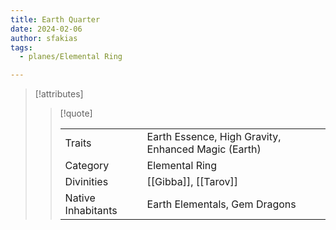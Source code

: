 ```yaml
---
title: Earth Quarter
date: 2024-02-06
author: sfakias
tags:
  - planes/Elemental Ring

---
```

> [!attributes]
> 
> > [!quote]
> >
> > | | |
> > | --- | --- |
> > | Traits | Earth Essence, High Gravity, Enhanced Magic (Earth) |
> > | Category | Elemental Ring |
> > | Divinities | [[Gibba]], [[Tarov]] |
> > | Native Inhabitants | Earth Elementals, Gem Dragons |